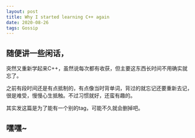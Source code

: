 ```yaml
---
layout: post
title: Why I started learning C++ again
date: 2020-08-26
tags: Gossip
---
```


## 随便讲一些闲话，  

突然又重新学起来C++，虽然说每次都有收获，但主要这东西长时间不用确实就忘了。  


之前有段时间还是有点抵制的，有点像当时背单词，背过的就忘记还要重新去记，很是难受，慢慢心生抵触。不过习惯就好，还蛮有趣的。

其实发这篇是为了能有一个别的tag，可能不久就会删掉吧。  
## 嘿嘿~